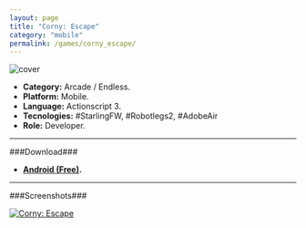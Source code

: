 ```yaml
---
layout: page
title: "Corny: Escape"
category: "mobile"
permalink: /games/corny_escape/
---
```


![cover]({{site.baseurl}}/images/thumb/thumb_corny_escape.jpeg)

+ **Category:** Arcade / Endless.
+ **Platform:** Mobile.
+ **Language:** Actionscript 3.
+ **Tecnologies:** #StarlingFW, #Robotlegs2, #AdobeAir
+ **Role:** Developer.

* * *

###Download###


+ **[Android (Free)](https://play.google.com/store/apps/details?id=air.setzer.corny.escape).**

* * *

###Screenshots###

[![Corny: Escape]({{site.baseurl}}/images/screenshots/game_corny_escape.png)]({{site.baseurl}}/images/screenshots/game_corny_escape.png)
